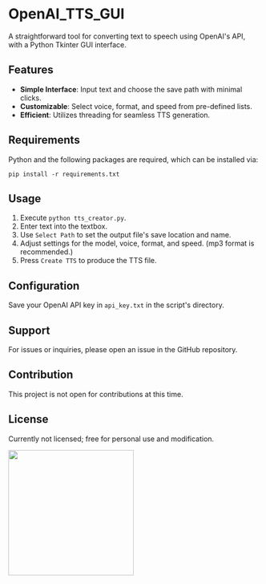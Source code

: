 
# OpenAI_TTS_GUI

A straightforward tool for converting text to speech using OpenAI's API, with a Python Tkinter GUI interface.

## Features

- **Simple Interface**: Input text and choose the save path with minimal clicks.
- **Customizable**: Select voice, format, and speed from pre-defined lists.
- **Efficient**: Utilizes threading for seamless TTS generation.

## Requirements

Python and the following packages are required, which can be installed via:

```
pip install -r requirements.txt
```

## Usage

1. Execute `python tts_creator.py`.
2. Enter text into the textbox.
3. Use `Select Path` to set the output file's save location and name.
4. Adjust settings for the model, voice, format, and speed. (mp3 format is recommended.)
5. Press `Create TTS` to produce the TTS file.

## Configuration

Save your OpenAI API key in `api_key.txt` in the script's directory.

## Support

For issues or inquiries, please open an issue in the GitHub repository.

## Contribution

This project is not open for contributions at this time.

## License

Currently not licensed; free for personal use and modification.

<img src="https://github.com/sm18lr88/OpenAI_TTS_GUI/assets/64564447/42b2e31b-59a2-40e6-95d6-dd216d8bee25" width="250">
